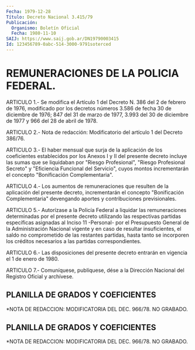 ```yaml
---
Fecha: 1979-12-28
Título: Decreto Nacional 3.415/79
Publicación:
  Organismo: Boletín Oficial
  Fecha: 1980-11-10
SAIJ: https://www.saij.gob.ar/DN19790003415
Id: 123456789-0abc-514-3000-9791soterced
---
```

# REMUNERACIONES DE LA POLICIA FEDERAL.

<a id="1"></a>
ARTICULO 1.- Se modifica el Artículo 1 del Decreto N. 386 del 2 de febrero de 1976, modificado por los decretos números 3.586 de fecha 30 de diciembre de 1976; 847 del 31 de marzo de 1977, 3.993 del 30 de diciembre de 1977 y 966 del 28 de abril de 1978.

<a id="2"></a>
ARTICULO 2.- Nota de redacción: Modificatorio del artículo 1 del Decreto 386/76.

<a id="3"></a>
ARTICULO 3.- El haber mensual que surja de la aplicación de los coeficientes establecidos por los Anexos I y II del presente decreto incluye las sumas que se liquidaban por "Riesgo Profesional", "Riesgo Profesional Secreto" y "Eficiencia Funcional del Servicio", cuyos montos incrementarán el concepto "Bonificación Complementaria".

<a id="4"></a>
ARTICULO 4.- Los aumentos de remuneraciones que resulten de la aplicación del presente decreto, incrementarán el concepto "Bonificación Complementaria" devengando aportes y contribuciones previsionales.

<a id="5"></a>
ARTICULO 5.- Autorízase a la Policía Federal a liquidar las remuneraciones determinadas por el  presente decreto utilizando las respectivas partidas específicas asignadas al Inciso 11 -Personal- por el Presupuesto General de la Administración Nacional vigente y en caso de resultar insuficientes, el saldo no comprometido de las restantes partidas, hasta tanto se incorporen los créditos necesarios a las partidas correspondientes.

<a id="6"></a>
ARTICULO 6.- Las disposiciones del presente decreto entrarán en vigencia el 1 de enero de 1980.

<a id="7"></a>
ARTICULO 7.- Comuníquese, publíquese, dése a la Dirección Nacional del Registro Oficial y archívese.

## PLANILLA DE GRADOS Y COEFICIENTES

<a id="1"></a>
*NOTA DE REDACCION: MODIFICATORIA DEL DEC. 966/78. NO GRABADO.

## PLANILLA DE GRADOS Y COEFICIENTES

<a id="1"></a>
*NOTA DE REDACCION: MODIFICATORIA DEL DEC. 966/78. NO GRABADO.
